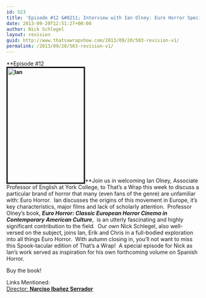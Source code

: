 ```yaml
---
id: 523
title: 'Episode #12 &#8211; Interview with Ian Olney: Euro Horror Special'
date: 2013-09-20T12:51:27+00:00
author: Nick Schlegel
layout: revision
guid: http://www.thatsawrapshow.com/2013/09/20/503-revision-v1/
permalink: /2013/09/20/503-revision-v1/
---
```

**Episode #12  
<span class="Apple-style-span" style="font-weight: 300;"><b><a href="http://www.thatsawrapshow.com/wp-content/uploads/2013/09/Ian.jpg"><img class="alignleft size-medium wp-image-504" style="border-width: 3px; border-color: black; border-style: solid;" alt="Ian" src="http://www.thatsawrapshow.com/wp-content/uploads/2013/09/Ian-199x300.jpg" width="199" height="300" srcset="http://www.thatsawrapshow.com/wp-content/uploads/2013/09/Ian-199x300.jpg 199w, http://www.thatsawrapshow.com/wp-content/uploads/2013/09/Ian.jpg 333w" sizes="(max-width: 199px) 100vw, 199px" /></a></b></span>**Join us in welcoming Ian Olney, Associate Professor of English at York College, to That&#8217;s a Wrap this week to discuss a particular brand of horror that many (even fans of the genre) are unfamiliar with: Euro Horror.  Ian discusses the origins of this movement in Europe, it&#8217;s key characteristics, major films and lack of scholarly attention.  Professor Olney&#8217;s book, _**Euro Horror: Classic European Horror Cinema in Contemporary American Culture**_,  is an utterly fascinating and highly significant contribution to the field.  Our own Nick Schlegel, also well-versed on the subject, joins Ian, Erik and Chris in a full-bodied exploration into all things Euro Horror.  With autumn closing in, you&#8217;ll not want to miss this Spook-tacular edition of That&#8217;s a Wrap!  A special episode for Nick as Ian&#8217;s work served as inspiration for his own forthcoming volume on Spanish Horror.

Buy the book!



Links Mentioned:  
<a href="http://en.wikipedia.org/wiki/Narciso_Ib%C3%A1%C3%B1ez_Serrador" target="_blank">Director: <b>Narciso Ibañez Serrador</b></a>